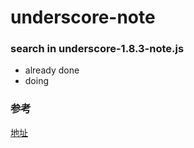 # underscore-note

### search in underscore-1.8.3-note.js
- already done
- doing

### 参考
[地址](https://github.com/hanzichi/underscore-analysis)
